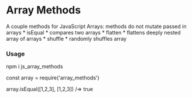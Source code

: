 # Array Methods 

A couple methods for JavaScript Arrays:
    methods do not mutate passed in arrays
    * isEqual
        * compares two arrays
    * flatten
        * flattens deeply nested array of arrays 
    * shuffle
        * randomly shuffles array

### Usage
npm i js_array_methods

const array = require('array_methods')

array.isEqual([1,2,3], [1,2,3]) /=> true